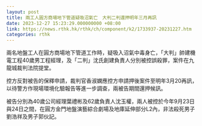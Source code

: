 ```yaml
---
layout: post
title: 兩工人圓方商場地下管道疑吸沼氣亡　大判二判還押明年三月再訊
date: 2023-12-27 15:23:29.000000000 +08:00
link: https://news.rthk.hk/rthk/ch/component/k2/1733937-20231227.htm
categories: rthk
---
```


兩名地盤工人在圓方商場地下管道工作時，疑吸入沼氣中毒身亡，「大判」帥建機電工程40歲男工程經理，及「二判」沈氏創建負責人分別被控誤殺罪，案件在九龍城裁判法院提堂。

控方反對被告的保釋申請，裁判官香淑嫻應控方申請押後案件至明年3月20再訊，以待警方作現場環境化驗報告等進一步調查，兩被告期間還押候訊。

被告分別為40歲公司經理葉禮彬及62歲負責人沈玉權，兩人被控於今年9月23日與24日之間，在圓方金門地盤演藝綜合劇場及地庫延伸部分L2內，非法殺死男子劉浩祥及男子郭伙記。
